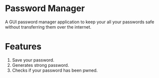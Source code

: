 # Password Manager
A GUI password manager application to keep your all your passwords safe without transferring them over the internet.

# Features
1. Save your password.
2. Generates strong password.
3. Checks if your password has been pwned.
